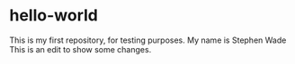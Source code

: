 # hello-world
This is my first repository, for testing purposes.
My name is Stephen Wade
This is an edit to show some changes.
